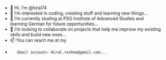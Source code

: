 - 👋 Hi, I’m @hiral74
- 👀 I’m interested in coding, creating stuff and learning new things...
- 🌱 I’m currently studing at PSG Institute of Advanced Studies and learning German for future opportunities...
- 💞️ I’m looking to collaborate on projects that help me improve my existing skills and build new ones...
- 📫 You can reach me at my
-        Gmail account→ Hiral.reshma@gmail.com...

<!---
hiral74/hiral74 is a ✨ special ✨ repository because its `README.md` (this file) appears on your GitHub profile.
You can click the Preview link to take a look at your changes.
--->
